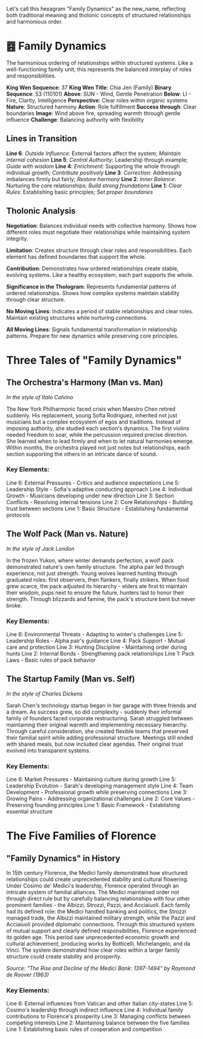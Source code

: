 Let's call this hexagram "Family Dynamics" as the new_name, reflecting both traditional meaning and tholonic concepts of structured relationships and harmonious order.

# ䷤ Family Dynamics

The harmonious ordering of relationships within structured systems. Like a well-functioning family unit, this represents the balanced interplay of roles and responsibilities.


**King Wen Sequence**: 37
**King Wen Title**: Chia Jen (Family)
**Binary Sequence**: 53 (110101)
**Above**: SUN - Wind, Gentle Penetration
**Below**: LI - Fire, Clarity, Intelligence
**Perspective**: Clear roles within organic systems
**Nature**: Structured harmony
**Action**: Role fulfillment
**Success through**: Clear boundaries
**Image**: Wind above fire, spreading warmth through gentle influence
**Challenge**: Balancing authority with flexibility

## Lines in Transition
**Line 6**: *Outside Influence*: External factors affect the system; *Maintain internal cohesion*
**Line 5**: *Central Authority*: Leadership through example; *Guide with wisdom*
**Line 4**: *Enrichment*: Supporting the whole through individual growth; *Contribute positively*
**Line 3**: *Correction*: Addressing imbalances firmly but fairly; *Restore harmony*
**Line 2**: *Inner Balance*: Nurturing the core relationships; *Build strong foundations*
**Line 1**: *Clear Rules*: Establishing basic principles; *Set proper boundaries*

## Tholonic Analysis
**Negotiation**: Balances individual needs with collective harmony. Shows how different roles must negotiate their relationships while maintaining system integrity.

**Limitation**: Creates structure through clear roles and responsibilities. Each element has defined boundaries that support the whole.

**Contribution**: Demonstrates how ordered relationships create stable, evolving systems. Like a healthy ecosystem, each part supports the whole.

**Significance in the Thologram**: Represents fundamental patterns of ordered relationships. Shows how complex systems maintain stability through clear structure.

**No Moving Lines**: Indicates a period of stable relationships and clear roles. Maintain existing structures while nurturing connections.

**All Moving Lines**: Signals fundamental transformation in relationship patterns. Prepare for new dynamics while preserving core principles.
# Three Tales of "Family Dynamics"

## The Orchestra's Harmony (Man vs. Man)
*In the style of Italo Calvino*

The New York Philharmonic faced crisis when Maestro Chen retired suddenly. His replacement, young Sofia Rodriguez, inherited not just musicians but a complex ecosystem of egos and traditions. Instead of imposing authority, she studied each section's dynamics. The first violins needed freedom to soar, while the percussion required precise direction. She learned when to lead firmly and when to let natural harmonies emerge. Within months, the orchestra played not just notes but relationships, each section supporting the others in an intricate dance of sound.

### Key Elements:
Line 6: External Pressures - Critics and audience expectations
Line 5: Leadership Style - Sofia's adaptive conducting approach
Line 4: Individual Growth - Musicians developing under new direction
Line 3: Section Conflicts - Resolving internal tensions
Line 2: Core Relationships - Building trust between sections
Line 1: Basic Structure - Establishing fundamental protocols

## The Wolf Pack (Man vs. Nature)
*In the style of Jack London*

In the frozen Yukon, where winter demands perfection, a wolf pack demonstrated nature's own family structure. The alpha pair led through experience, not just strength. Young wolves learned hunting through graduated roles: first observers, then flankers, finally strikers. When food grew scarce, the pack adjusted its hierarchy - elders ate first to maintain their wisdom, pups next to ensure the future, hunters last to honor their strength. Through blizzards and famine, the pack's structure bent but never broke.

### Key Elements:
Line 6: Environmental Threats - Adapting to winter's challenges
Line 5: Leadership Roles - Alpha pair's guidance
Line 4: Pack Support - Mutual care and protection
Line 3: Hunting Discipline - Maintaining order during hunts
Line 2: Internal Bonds - Strengthening pack relationships
Line 1: Pack Laws - Basic rules of pack behavior

## The Startup Family (Man vs. Self)
*In the style of Charles Dickens*

Sarah Chen's technology startup began in her garage with three friends and a dream. As success grew, so did complexity - suddenly their informal family of founders faced corporate restructuring. Sarah struggled between maintaining their original warmth and implementing necessary hierarchy. Through careful consideration, she created flexible teams that preserved their familial spirit while adding professional structure. Meetings still ended with shared meals, but now included clear agendas. Their original trust evolved into transparent systems.

### Key Elements:
Line 6: Market Pressures - Maintaining culture during growth
Line 5: Leadership Evolution - Sarah's developing management style
Line 4: Team Development - Professional growth while preserving connections
Line 3: Growing Pains - Addressing organizational challenges
Line 2: Core Values - Preserving founding principles
Line 1: Basic Framework - Establishing essential structure
# The Five Families of Florence

## "Family Dynamics" in History

In 15th century Florence, the Medici family demonstrated how structured relationships could create unprecedented stability and cultural flowering. Under Cosimo de' Medici's leadership, Florence operated through an intricate system of familial alliances. The Medici maintained order not through direct rule but by carefully balancing relationships with four other prominent families - the Albizzi, Strozzi, Pazzi, and Acciaiuoli. Each family had its defined role: the Medici handled banking and politics, the Strozzi managed trade, the Albizzi maintained military strength, while the Pazzi and Acciaiuoli provided diplomatic connections. Through this structured system of mutual support and clearly defined responsibilities, Florence experienced its golden age. This period saw unprecedented economic growth and cultural achievement, producing works by Botticelli, Michelangelo, and da Vinci. The system demonstrated how clear roles within a larger family structure could create stability and prosperity.

*Source: "The Rise and Decline of the Medici Bank: 1397-1494" by Raymond de Roover (1963)*

### Key Elements:
Line 6: External influences from Vatican and other Italian city-states
Line 5: Cosimo's leadership through indirect influence
Line 4: Individual family contributions to Florence's prosperity
Line 3: Managing conflicts between competing interests
Line 2: Maintaining balance between the five families
Line 1: Establishing basic rules of cooperation and competition